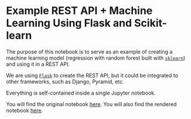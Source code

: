 # Example REST API + Machine Learning Using Flask and Scikit-learn

The purpose of this notebook is to serve as an example of creating a machine learning model (regression with random forest built with [`sklearn`](https://scikit-learn.org/)) and using it in a REST API.

We are using [`Flask`](https://flask.palletsprojects.com/en/1.1.x/) to create the REST API, but it could be integrated to other frameworks, such as Django, Pyramid, etc.

Everything is self-contained inside a single Jupyter notebook.

You will find the original notebook [here](./jupyter/Model.ipynb). You will also find the rendered notebook [here](https://marciogualtieri.github.io/machine-learning-rest-api-example/jupyter/Model.html).
